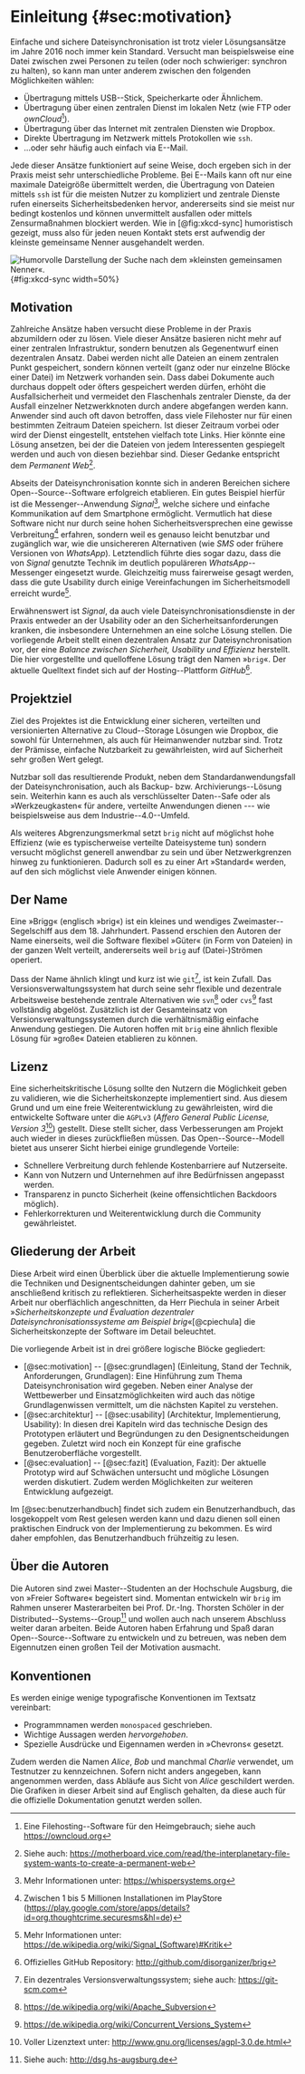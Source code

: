 # Einleitung {#sec:motivation}

Einfache und sichere Dateisynchronisation ist trotz vieler Lösungsansätze im
Jahre 2016 noch immer kein Standard. Versucht man beispielsweise eine Datei
zwischen zwei Personen zu teilen (oder noch schwieriger: synchron zu halten),
so kann man unter anderem zwischen den folgenden Möglichkeiten wählen:

- Übertragung mittels USB--Stick, Speicherkarte oder Ähnlichem.
- Übertragung über einen zentralen Dienst im lokalen Netz (wie FTP oder *ownCloud*[^ownCloud]).
- Übertragung über das Internet mit zentralen Diensten wie Dropbox.
- Direkte Übertragung im Netzwerk mittels Protokollen wie ``ssh``.
- ...oder sehr häufig auch einfach via E--Mail.

Jede dieser Ansätze funktioniert auf seine Weise, doch ergeben sich in der
Praxis meist sehr unterschiedliche Probleme. Bei E--Mails kann oft nur eine
maximale Dateigröße übermittelt werden, die Übertragung von Dateien mittels
``ssh`` ist für die meisten Nutzer zu kompliziert und zentrale Dienste rufen
einerseits Sicherheitsbedenken hervor, andererseits sind sie meist nur bedingt
kostenlos und können unvermittelt ausfallen oder mittels Zensurmaßnahmen
blockiert werden. Wie in [@fig:xkcd-sync] humoristisch gezeigt, muss also für
jeden neuen Kontakt stets erst aufwendig der kleinste gemeinsame Nenner
ausgehandelt werden.

![Humorvolle Darstellung der Suche nach dem »kleinsten gemeinsamen Nenner«.[^SOURCE_XKCD]](images/1/xkcd-file-transfer.png){#fig:xkcd-sync width=50%}

[^SOURCE_XKCD]: Quelle: xkcd (<https://xkcd.com/949>)
[^ownCloud]: Eine Filehosting--Software für den Heimgebrauch; siehe auch <https://owncloud.org>

## Motivation

Zahlreiche Ansätze haben versucht diese Probleme in der Praxis abzumildern oder
zu lösen. Viele dieser Ansätze basieren nicht mehr auf einer zentralen
Infrastruktur, sondern benutzen als Gegenentwurf einen dezentralen Ansatz.
Dabei werden nicht alle Dateien an einem zentralen Punkt gespeichert, sondern
können verteilt (ganz oder nur einzelne Blöcke einer Datei) im Netzwerk
vorhanden sein. Dass dabei Dokumente auch durchaus doppelt oder öfters gespeichert werden
dürfen, erhöht die Ausfallsicherheit und vermeidet den Flaschenhals zentraler
Dienste, da der Ausfall einzelner Netzwerkknoten durch andere abgefangen werden kann.
Anwender sind auch oft davon betroffen, dass viele Filehoster nur für einen bestimmten Zeitraum
Dateien speichern. Ist dieser Zeitraum vorbei oder wird der Dienst eingestellt, entstehen vielfach
tote Links. Hier könnte eine Lösung ansetzen, bei der die Dateien von jedem Interessenten
gespiegelt werden und auch von diesen beziehbar sind. Dieser Gedanke entspricht dem *Permanent Web*[^PERMAWEB].

[^PERMAWEB]: Siehe auch: <https://motherboard.vice.com/read/the-interplanetary-file-system-wants-to-create-a-permanent-web>

Abseits der Dateisynchronisation konnte sich in anderen Bereichen sichere
Open--Source--Software erfolgreich etablieren. Ein gutes Beispiel hierfür ist
die Messenger--Anwendung *Signal*[^SIGNAL], welche sichere und einfache
Kommunikation auf dem Smartphone ermöglicht.
Vermutlich hat diese Software nicht nur durch seine hohen
Sicherheitsversprechen eine gewisse Verbreitung[^SIGNAL_VERBREITUNG] erfahren,
sondern weil es genauso leicht benutzbar und zugänglich war, wie die
unsichereren Alternativen (wie *SMS*
oder frühere Versionen von *WhatsApp*). Letztendlich führte dies sogar dazu,
dass die von *Signal* genutzte Technik im deutlich populäreren
*WhatsApp*--Messenger eingesetzt wurde. Gleichzeitig muss
fairerweise gesagt werden, dass die gute Usability durch einige
Vereinfachungen im Sicherheitsmodell erreicht wurde[^SIGNAL_WIKI].

[^SIGNAL]: Mehr Informationen unter: <https://whispersystems.org>
[^SIGNAL_VERBREITUNG]: Zwischen 1 bis 5 Millionen Installationen im PlayStore (<https://play.google.com/store/apps/details?id=org.thoughtcrime.securesms&hl=de>)
[^SIGNAL_WIKI]: Mehr Informationen unter: <https://de.wikipedia.org/wiki/Signal_(Software)#Kritik>

Erwähnenswert ist *Signal*, da auch viele Dateisynchronisationsdienste in der
Praxis entweder an der Usability oder an den Sicherheitsanforderungen
kranken, die insbesondere Unternehmen an eine solche Lösung stellen. Die vorliegende
Arbeit stellt einen dezentralen Ansatz zur Dateisynchronisation vor,
der eine *Balance zwischen Sicherheit, Usability und Effizienz* herstellt. Die hier
vorgestellte und quelloffene Lösung trägt den Namen »``brig``«.
Der aktuelle Quelltext findet sich auf der Hosting--Plattform *GitHub*[^GITHUB].

[^GITHUB]: Offizielles GitHub Repository: <http://github.com/disorganizer/brig>

## Projektziel

Ziel des Projektes ist die Entwicklung einer sicheren, verteilten und
versionierten Alternative zu Cloud--Storage Lösungen wie Dropbox, die sowohl
für Unternehmen, als auch für Heimanwender nutzbar sind. Trotz der Prämisse,
einfache Nutzbarkeit zu gewährleisten, wird auf Sicherheit sehr großen Wert
gelegt.

Nutzbar soll das resultierende Produkt, neben dem Standardanwendungsfall der
Dateisynchronisation, auch als Backup- bzw. Archivierungs--Lösung sein.
Weiterhin kann es auch als verschlüsselter Daten--Safe oder als
»Werkzeugkasten« für andere, verteilte Anwendungen dienen --- wie beispielsweise
aus dem Industrie--4.0--Umfeld.

Als weiteres Abgrenzungsmerkmal setzt ``brig`` nicht auf möglichst hohe
Effizienz (wie es typischerweise verteilte Dateisysteme tun) sondern versucht
möglichst generell anwendbar zu sein und über Netzwerkgrenzen hinweg zu funktionieren.
Dadurch soll es zu einer Art »Standard« werden, auf den sich möglichst viele
Anwender einigen können.

## Der Name

Eine »Brigg« (englisch »brig«) ist ein kleines und wendiges
Zweimaster--Segelschiff aus dem 18. Jahrhundert. Passend erschien den Autoren der
Name einerseits, weil die Software flexibel »Güter« (in Form von Dateien) in der ganzen
Welt verteilt, andererseits weil ``brig`` auf (Datei-)Strömen operiert.

Dass der Name ähnlich klingt und kurz ist wie ``git``[^GIT_REF], ist kein
Zufall. Das Versionsverwaltungssystem hat durch seine sehr flexible und
dezentrale Arbeitsweise bestehende zentrale Alternativen wie ``svn``[^SVN] oder
``cvs``[^CVS] fast vollständig abgelöst. Zusätzlich ist der Gesamteinsatz von
Versionsverwaltungssystemen durch die verhältnismäßig einfache Anwendung
gestiegen. Die Autoren hoffen mit ``brig`` eine ähnlich flexible Lösung für »große«
Dateien etablieren zu können.

[^SVN]: <https://de.wikipedia.org/wiki/Apache_Subversion>
[^CVS]: <https://de.wikipedia.org/wiki/Concurrent_Versions_System>

[^GIT_REF]: Ein dezentrales Versionsverwaltungssystem; siehe auch: <https://git-scm.com>

## Lizenz

Eine sicherheitskritische Lösung sollte den Nutzern die Möglichkeit geben zu
validieren, wie die Sicherheitskonzepte implementiert sind. Aus diesem Grund
und um eine freie Weiterentwicklung zu gewährleisten, wird die entwickelte
Software unter die ``AGPLv3`` (*Affero General Public License, Version
3*[^AGPL]) gestellt. Diese stellt sicher, dass Verbesserungen am Projekt auch
wieder in dieses zurückfließen müssen. Das Open--Source--Modell bietet aus
unserer Sicht hierbei einige grundlegende Vorteile:

- Schnellere Verbreitung durch fehlende Kostenbarriere auf Nutzerseite.
- Kann von Nutzern und Unternehmen auf ihre Bedürfnissen angepasst werden.
- Transparenz in puncto Sicherheit (keine offensichtlichen Backdoors möglich).
- Fehlerkorrekturen und Weiterentwicklung durch die Community gewährleistet.

[^AGPL]: Voller Lizenztext unter: <http://www.gnu.org/licenses/agpl-3.0.de.html>

## Gliederung der Arbeit

Diese Arbeit wird einen Überblick über die aktuelle Implementierung sowie die
Techniken und Designentscheidungen dahinter geben, um sie anschließend kritisch
zu reflektieren. Sicherheitsaspekte werden in dieser Arbeit nur oberflächlich
angeschnitten, da Herr Piechula in seiner Arbeit »*Sicherheitskonzepte und
Evaluation dezentraler Dateisynchronisationssysteme am Beispiel
brig*«[@cpiechula] die Sicherheitskonzepte der Software im Detail beleuchtet.

Die vorliegende Arbeit ist in drei größere logische Blöcke gegliedert:

- [@sec:motivation] -- [@sec:grundlagen] (Einleitung, Stand der Technik,
   Anforderungen, Grundlagen): Eine Hinführung zum Thema Dateisynchronisation
  wird gegeben. Neben einer Analyse der Wettbewerber und Einsatzmöglichkeiten
  wird auch das nötige Grundlagenwissen vermittelt, um die nächsten Kapitel zu
  verstehen.
- [@sec:architektur] -- [@sec:usability] (Architektur, Implementierung, Usability): In
  diesen drei Kapiteln wird das
  technische Design des Prototypen erläutert und Begründungen zu den Designentscheidungen gegeben. Zuletzt wird noch ein Konzept
  für eine grafische Benutzeroberfläche vorgestellt.
- [@sec:evaluation] -- [@sec:fazit] (Evaluation, Fazit): Der aktuelle Prototyp
  wird auf Schwächen untersucht und mögliche Lösungen werden diskutiert. Zudem
  werden Möglichkeiten zur weiteren Entwicklung aufgezeigt.

Im [@sec:benutzerhandbuch] findet sich zudem ein Benutzerhandbuch, das
losgekoppelt vom Rest gelesen werden kann und dazu dienen soll einen
praktischen Eindruck von der Implementierung zu bekommen. Es wird daher
empfohlen, das Benutzerhandbuch frühzeitig zu lesen.

## Über die Autoren

Die Autoren sind zwei Master--Studenten an der Hochschule Augsburg, die von
»Freier Software« begeistert sind. Momentan entwickeln wir ``brig`` im Rahmen
unserer Masterarbeiten bei Prof. Dr.-Ing. Thorsten Schöler in der
Distributed--Systems--Group[^DSG] und wollen auch nach unserem Abschluss weiter
daran arbeiten. Beide Autoren haben Erfahrung und Spaß daran
Open--Source--Software zu entwickeln und zu betreuen, was neben dem Eigennutzen
einen großen Teil der Motivation ausmacht.

[^DSG]: Siehe auch: <http://dsg.hs-augsburg.de>

## Konventionen

Es werden einige wenige typografische Konventionen im Textsatz vereinbart:

* Programmnamen werden ``monospaced`` geschrieben.
* Wichtige Aussagen werden *hervorgehoben*.
* Spezielle Ausdrücke und Eigennamen werden in »Chevrons« gesetzt.

Zudem werden die Namen *Alice*, *Bob* und manchmal *Charlie* verwendet, um
Testnutzer zu kennzeichnen. Sofern nicht anders angegeben, kann angenommen
werden, dass Abläufe aus Sicht von *Alice* geschildert werden. Die Grafiken in
dieser Arbeit sind auf Englisch gehalten, da diese auch für die offizielle
Dokumentation genutzt werden sollen.

